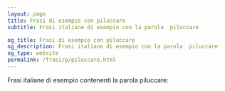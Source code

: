 ```yaml
---
layout: page
title: Frasi di esempio con piluccare 
subtitle: Frasi italiane di esempio con la parola  piluccare

og_title: Frasi di esempio con piluccare 
og_description: Frasi italiane di esempio con la parola  piluccare
og_type: website
permalink: /frasi/p/piluccare.html
---
```


Frasi italiane di esempio contenenti la parola piluccare:


